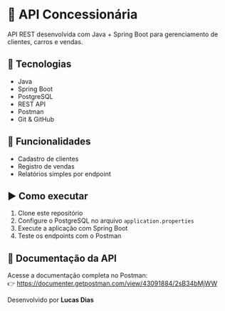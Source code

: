 # 🚗 API Concessionária

API REST desenvolvida com Java + Spring Boot para gerenciamento de clientes, carros e vendas.

## 🚀 Tecnologias
- Java
- Spring Boot
- PostgreSQL
- REST API
- Postman
- Git & GitHub

## 🔧 Funcionalidades
- Cadastro de clientes
- Registro de vendas
- Relatórios simples por endpoint

## ▶️ Como executar
1. Clone este repositório
2. Configure o PostgreSQL no arquivo `application.properties`
3. Execute a aplicação com Spring Boot
4. Teste os endpoints com o Postman

## 📄 Documentação da API

Acesse a documentação completa no Postman:  
👉 https://documenter.getpostman.com/view/43091884/2sB34bMjWW

Desenvolvido por **Lucas Dias**
